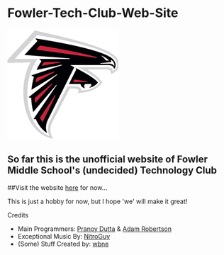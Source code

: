 # Fowler-Tech-Club-Web-Site
![Image of Falcon](./imgs/falconico.jpg)
## So far this is the unofficial website of Fowler Middle School's (undecided) Technology Club

##Visit the website [here](https://pranoydll.github.io/Fowler-Tech-Club-Web-Site) for now...

This is just a hobby for now, but I hope 'we' will make it great!

Credits
  - Main Programmers: [Pranoy Dutta](https://github.com/Pranoydll) & [Adam Robertson](https://github.com/Bubadabado)
  - Exceptional Music By: [NitroGuy](https://soundcloud.com/user-538893479)
  - (Some) Stuff Created by: [wbne](https://www.youtube.com/user/trlolftw)
